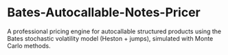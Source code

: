 # Bates-Autocallable-Notes-Pricer
A professional pricing engine for autocallable structured products using the Bates stochastic volatility model (Heston + jumps), simulated with Monte Carlo methods.
